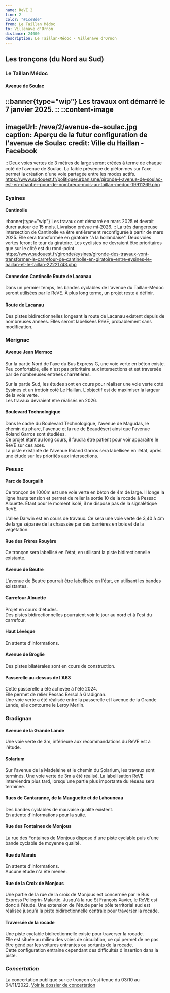 ```yaml
---
name: ReVE 2
line: 2
color: "#1ce8de"
from: Le Taillan Médoc
to: Villenave d'Ornon
distance: 24000
description: Le Taillan-Médoc - Villenave d'Ornon
---
```


## Les tronçons (du Nord au Sud)

### Le Taillan Médoc

#### Avenue de Soulac
::banner{type="wip"}
Les travaux ont démarré le 7 janvier 2025.
::
::content-image
---
imageUrl: /reve/2/avenue-de-soulac.jpg
caption: Aperçu de la futur configuration de l'avenue de Soulac
credit: Ville du Haillan - Facebook
---
::
Deux voies vertes de 3 mètres de large seront créées à terme de chaque coté de l’avenue de Soulac.
La faible présence de piéton·nes sur l'axe permet la création d'une voie partagée entre les modes actifs.
https://www.sudouest.fr/politique/urbanisme/gironde-l-avenue-de-soulac-est-en-chantier-pour-de-nombreux-mois-au-taillan-medoc-19911269.php

### Eysines

#### Cantinolle 
::banner{type="wip"}
Les travaux ont démarré en mars 2025 et devrait durer autour de 15 mois. Livraison prévue mi-2026.
::
La très dangereuse intersection de Cantinolle va être entièrement reconfigurée à partir de mars 2025.
Elle sera transformée en giratoire "à la hollandaise".
Deux voies vertes feront le tour du giratoire.
Les cyclistes ne devraient être prioritaires que sur le côté est du rond-point.
https://www.sudouest.fr/gironde/eysines/gironde-des-travaux-vont-transformer-le-carrefour-de-cantinolle-en-giratoire-entre-eysines-le-haillan-et-le-taillan-22221743.php

#### Connexion Cantinolle Route de Lacanau
Dans un permier temps, les bandes cyclables de l'avenue du Taillan-Médoc seront utilisées par le ReVE.
À plus long terme, un projet reste à définir.

#### Route de Lacanau
Des pistes bidirectionnelles longeant la route de Lacanau existent depuis de nombreuses années. 
Elles seront labelisées ReVE, probablement sans modification.

### Mérignac

#### Avenue Jean Mermoz
Sur la partie Nord de l'axe du Bus Express G, une voie verte en béton existe. 
Peu confortable, elle n'est pas prioritaire aux intersections et est traversée par de nombreuses entrées charretières.  

Sur la partie Sud, les études sont en cours pour réaliser une voie verte coté Eysines et un trottoir coté Le Haillan. 
L'objectif est de maximiser la largeur de la voie verte.  
Les travaux devraient être réalisés en 2026.

#### Boulevard Technologique
Dans le cadre du Boulevard Technologique, l'avenue de Magudas, le chemin du phare, l'avenue et la rue de Beaudésert ainsi que l'avenue Roland Garros sont étudiées.  
Ce projet étant au long cours, il faudra être patient pour voir apparaitre le ReVE sur ces axes.  
La piste existante de l'avenue Roland Garros sera labellisée en l’état, après une étude sur les priorités aux intersections.

### Pessac

#### Parc de Bourgailh
Ce tronçon de 1000m est une voie verte en béton de 4m de large. Il longe la ligne haute tension et permet de relier la sortie 10 de la rocade à Pessac Alouette.
Étant pour le moment isolé, il ne dispose pas de la signalétique ReVE.

L'allée Darwin est en cours de travaux.
Ce sera une voie verte de 3,40 à 4m de large séparée de la chaussée par des barrières en bois et de la végétation.

#### Rue des Frères Rouyère
Ce tronçon sera labellisé en l'état, en utilisant la piste bidirectionnelle existante.

#### Avenue de Beutre
L'avenue de Beutre pourrait être labellisée en l'état, en utilisant les bandes existantes.

#### Carrefour Alouette
Projet en cours d'études.  
Des pistes bidirectionnelles pourraient voir le jour au nord et à l'est du carrefour.

#### Haut Lévèque
En attente d'informations.

#### Avenue de Broglie
Des pistes bilatérales sont en cours de construction.

#### Passerelle au-dessus de l'A63
Cette passerelle a été achevée à l'été 2024.  
Elle permet de relier Pessac Bersol à Gradignan.  
Une voie verte a été réalisée entre la passerelle et l’avenue de la Grande Lande, elle contourne le Leroy Merlin.


### Gradignan 

#### Avenue de la Grande Lande
Une voie verte de 3m, inférieure aux recommandations du ReVE est à l'étude.

#### Solarium
Sur l'avenue de la Madeleine et le chemin du Solarium, les travaux sont terminés. 
Une voie verte de 3m a été réalisé.
La labellisation ReVE interviendra plus tard, lorsqu'une partie plus importante du réseau sera terminée.

#### Rues de Cantaranne, de la Mauguette et de Lahouneau
Des bandes cyclables de mauvaise qualité existent.  
En attente d'informations pour la suite.

#### Rue des Fontaines de Monjous
La rue des Fontaines de Monjous dispose d'une piste cyclable puis d'une bande cyclable de moyenne qualité.

#### Rue du Marais
En attente d'informations.  
Aucune étude n'a été menée.

#### Rue de la Croix de Monjous
Une partie de la rue de la croix de Monjous est concernée par le Bus Express Pellegrin-Malartic.
Jusqu'à la rue St François Xavier, le ReVE est donc à l'étude.
Une extension de l'étude par le pôle territorial sud est réalisée jusqu'à la piste bidirectionnelle centrale pour traverser la rocade.

#### Traversée de la rocade
Une piste cyclable bidirectionnelle existe pour traverser la rocade.  
Elle est située au milieu des voies de circulation, ce qui permet de ne pas être géné par les voitures entrantes ou sortants de la rocade.  
Cette configuration entraine cependant des difficultés d'insertion dans la piste.

### *Concertation*
La concertation publique sur ce tronçon s'est tenue du 03/10 au 04/11/2022.
[Voir le dossier de concertation](https://cyclopolis.lavilleavelo.org/vl2/VL2Sud_Berthelot_St-Priest.pdf)
